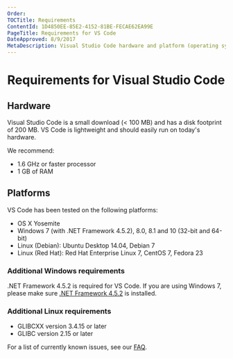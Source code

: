 ```yaml
---
Order:
TOCTitle: Requirements
ContentId: 1D4850EE-85E2-4152-81BE-FECAE62EA99E
PageTitle: Requirements for VS Code
DateApproved: 8/9/2017
MetaDescription: Visual Studio Code hardware and platform (operating system) requirements.
---
```


# Requirements for Visual Studio Code

## Hardware

Visual Studio Code is a small download (< 100 MB) and has a disk footprint of 200 MB. VS Code is lightweight and should easily run on today's hardware.

We recommend:

* 1.6 GHz or faster processor
* 1 GB of RAM

## Platforms

VS Code has been tested on the following platforms:

* OS X Yosemite
* Windows 7 (with .NET Framework 4.5.2), 8.0, 8.1 and 10 (32-bit and 64-bit)
* Linux (Debian): Ubuntu Desktop 14.04, Debian 7
* Linux (Red Hat): Red Hat Enterprise Linux 7, CentOS 7, Fedora 23

### Additional Windows requirements

.NET Framework 4.5.2 is required for VS Code.  If you are using Windows 7, please make sure [.NET Framework 4.5.2](https://www.microsoft.com/en-us/download/details.aspx?id=42643) is installed.

### Additional Linux requirements

* GLIBCXX version 3.4.15 or later
* GLIBC version 2.15 or later

For a list of currently known issues, see our [FAQ](faq).
